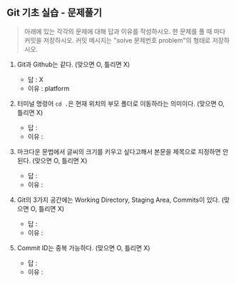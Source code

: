 ## Git 기초 실습 - 문제풀기

> 아래에 있는 각각의 문제에 대해 답과 이유를 작성하시오.
> 한 문제를 풀 때 마다 커밋을 저장하시오. 커밋 메시지는 "solve 문제번호 problem"의 형태로 저장하시오.

1. Git과 Github는 같다. (맞으면 O, 틀리면 X)

   - 답 : X
   - 이유 : platform

2. 터미널 명령어 `cd .`은 현재 위치의 부모 폴더로 이동하라는 의미이다. (맞으면 O, 틀리면 X)

   - 답 :
   - 이유 :

3. 마크다운 문법에서 글씨의 크기를 키우고 싶다고해서 본문을 제목으로 지정하면 안된다. (맞으면 O, 틀리면 X)

   - 답 :
   - 이유 :

4. Git의 3가지 공간에는 Working Directory, Staging Area, Commits이 있다. (맞으면 O, 틀리면 X)

   - 답 :
   - 이유 :

5. Commit ID는 중복 가능하다. (맞으면 O, 틀리면 X)
   - 답 :
   - 이유 :
